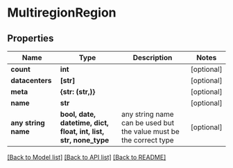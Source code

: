 # MultiregionRegion


## Properties
Name | Type | Description | Notes
------------ | ------------- | ------------- | -------------
**count** | **int** |  | [optional] 
**datacenters** | **[str]** |  | [optional] 
**meta** | **{str: (str,)}** |  | [optional] 
**name** | **str** |  | [optional] 
**any string name** | **bool, date, datetime, dict, float, int, list, str, none_type** | any string name can be used but the value must be the correct type | [optional]

[[Back to Model list]](../README.md#documentation-for-models) [[Back to API list]](../README.md#documentation-for-api-endpoints) [[Back to README]](../README.md)


